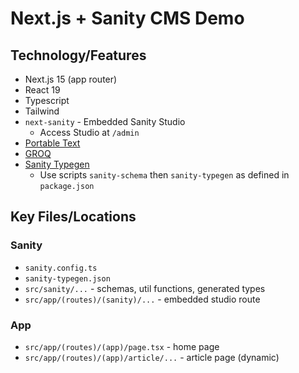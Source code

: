 # Next.js + Sanity CMS Demo

## Technology/Features

* Next.js 15 (app router)
* React 19
* Typescript
* Tailwind
* `next-sanity` - Embedded Sanity Studio
    * Access Studio at `/admin`
* [Portable Text](https://github.com/portabletext/react-portabletext)
* [GROQ](https://www.sanity.io/docs/groq)
* [Sanity Typegen](https://www.sanity.io/docs/cli-typegen)
    * Use scripts `sanity-schema` then `sanity-typegen` as defined in
    `package.json`

## Key Files/Locations

### Sanity

* `sanity.config.ts`
* `sanity-typegen.json`
* `src/sanity/...` - schemas, util functions, generated types
* `src/app/(routes)/(sanity)/...` - embedded studio route

### App

* `src/app/(routes)/(app)/page.tsx` - home page
* `src/app/(routes)/(app)/article/...` - article page (dynamic)
